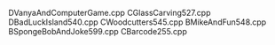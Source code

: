 DVanyaAndComputerGame.cpp
CGlassCarving527.cpp
DBadLuckIsland540.cpp
CWoodcutters545.cpp
BMikeAndFun548.cpp
BSpongeBobAndJoke599.cpp
CBarcode255.cpp
